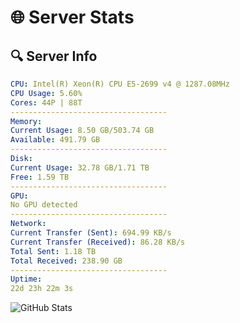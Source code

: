 # 🌐 Server Stats
## 🔍 Server Info
```yaml
CPU: Intel(R) Xeon(R) CPU E5-2699 v4 @ 1287.08MHz
CPU Usage: 5.60%
Cores: 44P | 88T
-----------------------------------
Memory:
Current Usage: 8.50 GB/503.74 GB
Available: 491.79 GB
-----------------------------------
Disk:
Current Usage: 32.78 GB/1.71 TB
Free: 1.59 TB
-----------------------------------
GPU:
No GPU detected
-----------------------------------
Network:
Current Transfer (Sent): 694.99 KB/s
Current Transfer (Received): 86.28 KB/s
Total Sent: 1.18 TB
Total Received: 238.90 GB
-----------------------------------
Uptime:
22d 23h 22m 3s
```
![GitHub Stats](https://img.shields.io/badge/Updated-2025-05-12_16:30:51-blue)